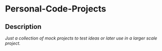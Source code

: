# Personal-Code-Projects

## Description
*Just a collection of mock projects to test ideas or later use in a larger scale project.*
